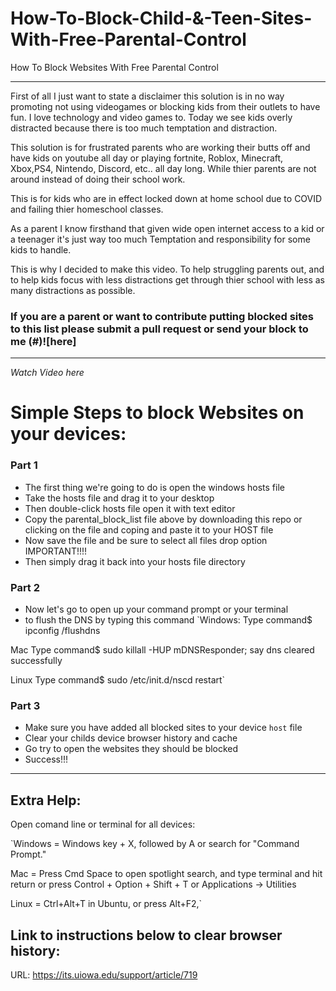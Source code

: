 # How-To-Block-Child-&-Teen-Sites-With-Free-Parental-Control
How To Block Websites With Free Parental Control 


<hr/>

First of all I just want to state a disclaimer this solution  is in no way promoting not using videogames or blocking kids from their outlets to have fun. I love technology and video games to. Today we see kids overly distracted because there is too much temptation and distraction.

This solution is for frustrated parents who are working their butts off and have kids on youtube all day or playing fortnite, Roblox, Minecraft, Xbox,PS4, Nintendo, Discord, etc.. all day long. While thier parents are not around instead of doing their school work. 

This is for kids who are in effect locked down at home school due to COVID and failing thier homeschool classes. 

As a parent I know firsthand that given wide open internet access to a kid or a teenager it's just way too much Temptation and responsibility for some kids to handle. 

This is why I decided to make this video. To help struggling parents out, and to help kids focus with less distractions get through thier school with less as many  distractions as possible. 

### If you are a parent or want to contribute putting blocked sites to this list please submit a pull request or send your block to me (#)![here]
<hr/>

*Watch Video here*



# Simple Steps to block Websites on your devices:

### Part 1
- The first thing we're going to do is open the windows hosts file 
- Take the hosts file and drag it to your desktop 
- Then double-click hosts file open it with text editor
- Copy the parental_block_list file above by downloading this repo or clicking on the file and coping and paste it to your HOST file
- Now save the file and be sure to select all files drop option IMPORTANT!!!!
- Then simply drag it back into your hosts file directory

### Part 2
- Now let's go to open up your command prompt or your terminal 
- to flush the DNS by typing this command `Windows:
Type command$ ipconfig /flushdns 

Mac
Type command$ sudo killall -HUP mDNSResponder; say dns cleared successfully

Linux 
Type command$ sudo /etc/init.d/nscd restart`

### Part 3
- Make sure you have added all blocked sites to your device `host` file
- Clear your childs device browser history and cache
- Go try to open the websites they should be blocked
- Success!!!

<hr/>

## Extra Help:

Open comand line or terminal for all devices:

`Windows =  Windows key + X, followed by A or search for "Command Prompt." 

Mac = Press Cmd Space to open spotlight search, and type terminal and hit return or press Control + Option + Shift + T or Applications -> Utilities

Linux  = Ctrl+Alt+T in Ubuntu, or press Alt+F2,`

## Link to instructions below to clear browser history: 

URL: https://its.uiowa.edu/support/article/719 
